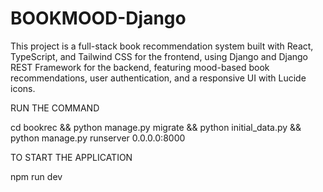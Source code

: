 # BOOKMOOD-Django

This project is a full-stack book recommendation system built with React, TypeScript, and Tailwind CSS for the frontend, using Django and Django REST Framework for the backend, featuring mood-based book recommendations, user authentication, and a responsive UI with Lucide icons.

RUN THE COMMAND


cd bookrec && python manage.py migrate && python initial_data.py && python manage.py runserver 0.0.0.0:8000


TO START THE APPLICATION


npm run dev

